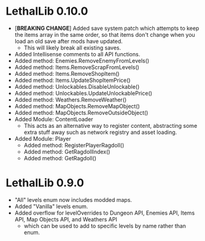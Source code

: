 # LethalLib 0.10.0
- [**BREAKING CHANGE**] Added save system patch which attempts to keep the items array in the same order, so that items don't change when you load an old save after mods have updated.  
	- This will likely break all existing saves.
- Added Intellisense comments to all API functions.
- Added method: Enemies.RemoveEnemyFromLevels()
- Added method: Items.RemoveScrapFromLevels()
- Added method: Items.RemoveShopItem()
- Added method: Items.UpdateShopItemPrice()
- Added method: Unlockables.DisableUnlockable()
- Added method: Unlockables.UpdateUnlockablePrice()
- Added method: Weathers.RemoveWeather()
- Added method: MapObjects.RemoveMapObject()
- Added method: MapObjects.RemoveOutsideObject()
- Added Module: ContentLoader
	- This acts as an alternative way to register content, abstracting some extra stuff away such as network registry and asset loading.  
- Added Module: Player  
	- Added method: RegisterPlayerRagdoll()  
	- Added method: GetRagdollIndex()  
	- Added method: GetRagdoll()  
	
# LethalLib 0.9.0  
- "All" levels enum now includes modded maps.  
- Added "Vanilla" levels enum.  
- Added overflow for levelOverrides to Dungeon API, Enemies API, Items API, Map Objects API, and Weathers API  
	- which can be used to add to specific levels by name rather than enum.  
